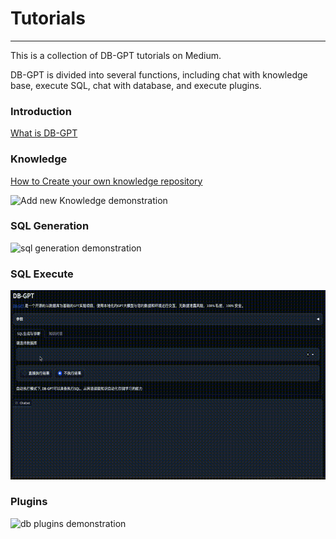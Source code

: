 # Tutorials
-------------

This is a collection of DB-GPT tutorials on Medium.  

DB-GPT is divided into several functions, including chat with knowledge base, execute SQL, chat with database, and execute plugins.

### Introduction
[What is DB-GPT](https://www.youtube.com/watch?v=QszhVJerc0I)

### Knowledge

[How to Create your own knowledge repository](https://db-gpt.readthedocs.io/en/latest/modules/knownledge.html)

![Add new Knowledge demonstration](../../assets/new_knownledge.gif)

### SQL Generation
![sql generation demonstration](../../assets/demo_en.gif)

### SQL Execute
![sql execute demonstration](../../assets/auto_sql_en.gif)

### Plugins
![db plugins demonstration](../../assets/dbgpt_bytebase_plugin.gif)